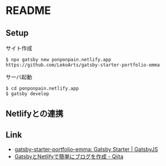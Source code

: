 # README

## Setup

サイト作成

    $ npx gatsby new ponponpain.netlify.app https://github.com/LekoArts/gatsby-starter-portfolio-emma

サーバ起動

    $ cd ponponpain.netlify.app
    $ gatsby develop

## Netlifyとの連携

## Link

* [gatsby\-starter\-portfolio\-emma: Gatsby Starter \| GatsbyJS](https://www.gatsbyjs.org/starters/LekoArts/gatsby-starter-portfolio-emma/)
* [GatsbyとNetlifyで簡単にブログを作成 \- Qiita](https://qiita.com/k-penguin-sato/items/7554e5e7e90aa10ae225)
